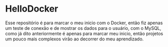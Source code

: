 # HelloDocker
Esse repositório é para marcar o meu inicio com o Docker, então fiz apenas um teste de conexão e de mostrar os dados para o usuário, com o MySQL, como já dito anteriormente é apenas para marcar meu inicio,  então projetos um pouco mais complexos virão ao decorrer do meu aprendizado.
